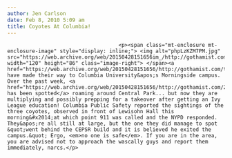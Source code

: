 ```yaml
---
author: Jen Carlson
date: Feb 8, 2010 5:09 am
title: Coyotes At Columbia!
---
```


	
										<p><span class="mt-enclosure mt-enclosure-image" style="display: inline;"> <img alt="phpLzKZM7PM.jpg" src="https://web.archive.org/web/20150428151656im_/http://gothamist.com/attachments/arts_jen/phpLzKZM7PM.jpg" width="120" height="86" class="image-right"> </span><a href="https://web.archive.org/web/20150428151656/http://gothamist.com/tags/coyote">Coyotes</a> have made their way to Columbia University&apos;s Morningside campus. Over the past week, <a href="https://web.archive.org/web/20150428151656/http://gothamist.com/2010/02/05/central_park_coyote_spotted_again.php">one has been spotted</a> roaming around Central Park... but now they are multiplying and possibly prepping for a takeover after getting an Ivy League education! Columbia Public Safety reported the sightings of the three coyotes, observed in front of Lewisohn Hall this morning&#x2014;at which point 911 was called and the NYPD responded. They&apos;re all still at large, but the one they did manage to spot &quot;went behind the CEPSR build and it is believed he exited the campus.&quot; Ergo, <em>no one is safe</em>. If you are in the area, you are advised not to approach the wascally guys and report them immediately, narcs.</p>					
										
									
				